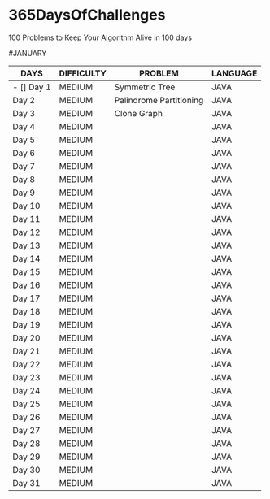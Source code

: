 # 365DaysOfChallenges
100 Problems to Keep Your Algorithm Alive in 100 days

#JANUARY
 
| DAYS | DIFFICULTY | PROBLEM | LANGUAGE |
| --- | --- | --- | --- |
| - [] Day 1 | MEDIUM | Symmetric Tree  | JAVA |
| Day 2 | MEDIUM | Palindrome Partitioning      | JAVA |
| Day 3 | MEDIUM | Clone Graph      | JAVA |
| Day 4 | MEDIUM |   | JAVA |
| Day 5 | MEDIUM |   | JAVA |
| Day 6 | MEDIUM |   | JAVA |
| Day 7 | MEDIUM |   | JAVA |
| Day 8 | MEDIUM |   | JAVA |
| Day 9 | MEDIUM |   | JAVA |
| Day 10 | MEDIUM |   | JAVA |
| Day 11 | MEDIUM |   | JAVA |
| Day 12 | MEDIUM |   | JAVA |
| Day 13 | MEDIUM |   | JAVA |
| Day 14 | MEDIUM |   | JAVA |
| Day 15 | MEDIUM |   | JAVA |
| Day 16 | MEDIUM |   | JAVA |
| Day 17 | MEDIUM |   | JAVA |
| Day 18 | MEDIUM |   | JAVA |
| Day 19 | MEDIUM |   | JAVA |
| Day 20 | MEDIUM |   | JAVA |
| Day 21 | MEDIUM |   | JAVA |
| Day 22 | MEDIUM |   | JAVA |
| Day 23 | MEDIUM |   | JAVA |
| Day 24 | MEDIUM |   | JAVA |
| Day 25 | MEDIUM |   | JAVA |
| Day 26 | MEDIUM |   | JAVA |
| Day 27 | MEDIUM |   | JAVA |
| Day 28 | MEDIUM |   | JAVA |
| Day 29 | MEDIUM |   | JAVA |
| Day 30 | MEDIUM |   | JAVA |
| Day 31 | MEDIUM |   | JAVA |






